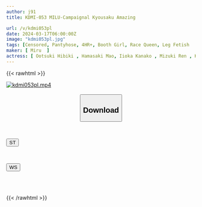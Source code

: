 ```yaml
---
author: j91
title: KDMI-053 MILU-Campaignal Kyousaku Amazing

url: /v/kdmi053pl
date: 2024-03-17T06:00:00Z
image: "kdmi053pl.jpg"
tags: [Censored, Pantyhose, 4HR+, Booth Girl, Race Queen, Leg Fetish	]
maker: [ Miru  ]
actress: [ Ootsuki Hibiki , Hamasaki Mao, Iioka Kanako , Mizuki Ren , Kurokawa Sarina, Nagahara Natsuki , Sakino Mizuki, Moa Yue]
---
```



{{< rawhtml >}}

<div class="video" data-videoid="PvB938jj0PfApA">
    <a href="javascript:;">
        <img src="/v/kdmi053pl/kdmi053pl.jpg" width="WIDTH" height="HEIGHT" alt="kdmi053pl.mp4" loading="lazy">
    </a>
</div>

<script type="text/javascript" src="https://j91.asia/asset/on-demand-st.js"></script>

<br>
  <link rel="stylesheet" href="https://j91.asia/asset/bs5.css">
  
  <center>
  <button class="btn btn-primary" type="button" data-bs-toggle="collapse" data-bs-target=".multi-collapse" aria-expanded="false" aria-controls="multiCollapseExample1 multiCollapseExample2"><h2>Download</h2></button></center>
</p>
<div class="row">
  <div class="col">
    <div class="collapse multi-collapse" id="multiCollapseExample1">
      <div class="card card-body">
	      	      <br>
<div class="buttons">  
<p><a href="https://streamtape.to/v/PvB938jj0PfApA" target="_blank"><button class="btn-hover color-3"><i class="fa fa-download"></i> ST</button></a></p></div>
    </div>
  </div>
</div>
  <div class="col">
    <div class="collapse multi-collapse" id="multiCollapseExample2">
      <div class="card card-body">
	      <br>
<div class="buttons">
<p><a href="https://wolfstream.tv/c9mgp5vsi7pp" target="_blank"><button class="btn-hover color-8"><i class="fa fa-download"></i> WS</button></a></p></div>
<br><br>
      </div>
    </div>
  </div>
</div>

{{< /rawhtml >}}